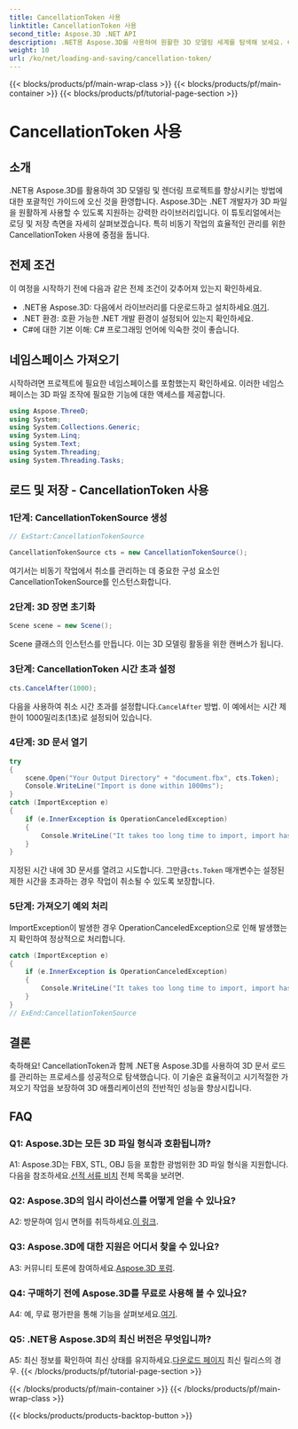 ```yaml
---
title: CancellationToken 사용
linktitle: CancellationToken 사용
second_title: Aspose.3D .NET API
description: .NET용 Aspose.3D를 사용하여 원활한 3D 모델링 세계를 탐색해 보세요. CancellationToken을 사용하여 3D 문서를 효율적으로 로드하고 저장하는 방법을 알아보세요.
weight: 10
url: /ko/net/loading-and-saving/cancellation-token/
---
```


{{< blocks/products/pf/main-wrap-class >}}
{{< blocks/products/pf/main-container >}}
{{< blocks/products/pf/tutorial-page-section >}}

# CancellationToken 사용

## 소개

.NET용 Aspose.3D를 활용하여 3D 모델링 및 렌더링 프로젝트를 향상시키는 방법에 대한 포괄적인 가이드에 오신 것을 환영합니다. Aspose.3D는 .NET 개발자가 3D 파일을 원활하게 사용할 수 있도록 지원하는 강력한 라이브러리입니다. 이 튜토리얼에서는 로딩 및 저장 측면을 자세히 살펴보겠습니다. 특히 비동기 작업의 효율적인 관리를 위한 CancellationToken 사용에 중점을 둡니다.

## 전제 조건

이 여정을 시작하기 전에 다음과 같은 전제 조건이 갖추어져 있는지 확인하세요.

-  .NET용 Aspose.3D: 다음에서 라이브러리를 다운로드하고 설치하세요.[여기](https://releases.aspose.com/3d/net/).
- .NET 환경: 호환 가능한 .NET 개발 환경이 설정되어 있는지 확인하세요.
- C#에 대한 기본 이해: C# 프로그래밍 언어에 익숙한 것이 좋습니다.

## 네임스페이스 가져오기

시작하려면 프로젝트에 필요한 네임스페이스를 포함했는지 확인하세요. 이러한 네임스페이스는 3D 파일 조작에 필요한 기능에 대한 액세스를 제공합니다.

```csharp
using Aspose.ThreeD;
using System;
using System.Collections.Generic;
using System.Linq;
using System.Text;
using System.Threading;
using System.Threading.Tasks;
```

## 로드 및 저장 - CancellationToken 사용

### 1단계: CancellationTokenSource 생성

```csharp
// ExStart:CancellationTokenSource

CancellationTokenSource cts = new CancellationTokenSource();
```

여기서는 비동기 작업에서 취소를 관리하는 데 중요한 구성 요소인 CancellationTokenSource를 인스턴스화합니다.

### 2단계: 3D 장면 초기화

```csharp
Scene scene = new Scene();
```

Scene 클래스의 인스턴스를 만듭니다. 이는 3D 모델링 활동을 위한 캔버스가 됩니다.

### 3단계: CancellationToken 시간 초과 설정

```csharp
cts.CancelAfter(1000);
```

 다음을 사용하여 취소 시간 초과를 설정합니다.`CancelAfter` 방법. 이 예에서는 시간 제한이 1000밀리초(1초)로 설정되어 있습니다.

### 4단계: 3D 문서 열기

```csharp
try
{
    scene.Open("Your Output Directory" + "document.fbx", cts.Token);
    Console.WriteLine("Import is done within 1000ms");
}
catch (ImportException e)
{
    if (e.InnerException is OperationCanceledException)
    {
        Console.WriteLine("It takes too long time to import, import has been canceled.");
    }
}
```

 지정된 시간 내에 3D 문서를 열려고 시도합니다. 그만큼`cts.Token` 매개변수는 설정된 제한 시간을 초과하는 경우 작업이 취소될 수 있도록 보장합니다.

### 5단계: 가져오기 예외 처리

ImportException이 발생한 경우 OperationCanceledException으로 인해 발생했는지 확인하여 정상적으로 처리합니다.

```csharp
catch (ImportException e)
{
    if (e.InnerException is OperationCanceledException)
    {
        Console.WriteLine("It takes too long time to import, import has been canceled.");
    }
}
// ExEnd:CancellationTokenSource
```

## 결론

축하해요! CancellationToken과 함께 .NET용 Aspose.3D를 사용하여 3D 문서 로드를 관리하는 프로세스를 성공적으로 탐색했습니다. 이 기술은 효율적이고 시기적절한 가져오기 작업을 보장하여 3D 애플리케이션의 전반적인 성능을 향상시킵니다.

## FAQ

### Q1: Aspose.3D는 모든 3D 파일 형식과 호환됩니까?

 A1: Aspose.3D는 FBX, STL, OBJ 등을 포함한 광범위한 3D 파일 형식을 지원합니다. 다음을 참조하세요.[선적 서류 비치](https://reference.aspose.com/3d/net/) 전체 목록을 보려면.

### Q2: Aspose.3D의 임시 라이선스를 어떻게 얻을 수 있나요?

 A2: 방문하여 임시 면허를 취득하세요.[이 링크](https://purchase.aspose.com/temporary-license/).

### Q3: Aspose.3D에 대한 지원은 어디서 찾을 수 있나요?

 A3: 커뮤니티 토론에 참여하세요.[Aspose.3D 포럼](https://forum.aspose.com/c/3d/18).

### Q4: 구매하기 전에 Aspose.3D를 무료로 사용해 볼 수 있나요?

 A4: 예, 무료 평가판을 통해 기능을 살펴보세요.[여기](https://releases.aspose.com/).

### Q5: .NET용 Aspose.3D의 최신 버전은 무엇입니까?

 A5: 최신 정보를 확인하여 최신 상태를 유지하세요.[다운로드 페이지](https://releases.aspose.com/3d/net/) 최신 릴리스의 경우.
{{< /blocks/products/pf/tutorial-page-section >}}

{{< /blocks/products/pf/main-container >}}
{{< /blocks/products/pf/main-wrap-class >}}

{{< blocks/products/products-backtop-button >}}

